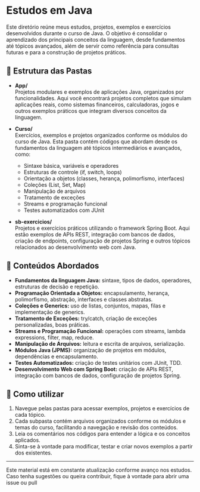 # Estudos em Java

Este diretório reúne meus estudos, projetos, exemplos e exercícios desenvolvidos durante o curso de Java. O objetivo é consolidar o aprendizado dos principais conceitos da linguagem, desde fundamentos até tópicos avançados, além de servir como referência para consultas futuras e para a construção de projetos práticos.

## 📂 Estrutura das Pastas

- **App/**  
  Projetos modulares e exemplos de aplicações Java, organizados por funcionalidades. Aqui você encontrará projetos completos que simulam aplicações reais, como sistemas financeiros, calculadoras, jogos e outros exemplos práticos que integram diversos conceitos da linguagem.

- **Curso/**  
  Exercícios, exemplos e projetos organizados conforme os módulos do curso de Java. Esta pasta contém códigos que abordam desde os fundamentos da linguagem até tópicos intermediários e avançados, como:
  - Sintaxe básica, variáveis e operadores
  - Estruturas de controle (if, switch, loops)
  - Orientação a objetos (classes, herança, polimorfismo, interfaces)
  - Coleções (List, Set, Map)
  - Manipulação de arquivos
  - Tratamento de exceções
  - Streams e programação funcional
  - Testes automatizados com JUnit

- **sb-exercicios/**  
  Projetos e exercícios práticos utilizando o framework Spring Boot. Aqui estão exemplos de APIs REST, integração com bancos de dados, criação de endpoints, configuração de projetos Spring e outros tópicos relacionados ao desenvolvimento web com Java.

## 📝 Conteúdos Abordados

- **Fundamentos da linguagem Java:** sintaxe, tipos de dados, operadores, estruturas de decisão e repetição.
- **Programação Orientada a Objetos:** encapsulamento, herança, polimorfismo, abstração, interfaces e classes abstratas.
- **Coleções e Generics:** uso de listas, conjuntos, mapas, filas e implementação de generics.
- **Tratamento de Exceções:** try/catch, criação de exceções personalizadas, boas práticas.
- **Streams e Programação Funcional:** operações com streams, lambda expressions, filter, map, reduce.
- **Manipulação de Arquivos:** leitura e escrita de arquivos, serialização.
- **Módulos Java (JPMS):** organização de projetos em módulos, dependências e encapsulamento.
- **Testes Automatizados:** criação de testes unitários com JUnit, TDD.
- **Desenvolvimento Web com Spring Boot:** criação de APIs REST, integração com bancos de dados, configuração de projetos Spring.

## 🚀 Como utilizar

1. Navegue pelas pastas para acessar exemplos, projetos e exercícios de cada tópico.
2. Cada subpasta contém arquivos organizados conforme os módulos e temas do curso, facilitando a navegação e revisão dos conteúdos.
3. Leia os comentários nos códigos para entender a lógica e os conceitos aplicados.
4. Sinta-se à vontade para modificar, testar e criar novos exemplos a partir dos existentes.

---

Este material está em constante atualização conforme avanço nos estudos. Caso tenha sugestões ou queira contribuir, fique à vontade para abrir uma issue ou pull